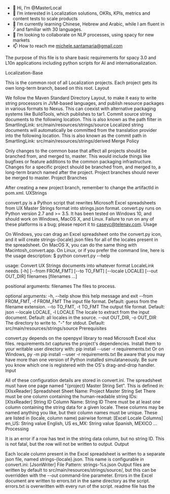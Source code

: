 - 👋 Hi, I’m @MasterLocal
- 👀 I’m interested in Localization solutions, OKRs, KPIs, metrics and content tests to scale products
- 🌱 I’m currently learning Chinese, Hebrew and Arabic, while I am fluent in 7 and familiar with 30 languages.
- 💞️ I’m looking to collaborate on NLP processes, using spacy for new markets
- 📫 How to reach me michele.santamaria@gmail.com

The purpose of this file is to share basic requirements for spacy 3.0 and L10n applications including python scripts for AI and internationalization.

Localization-Base

This is the common root of all Localization projects. Each project gets its own long-term branch, based on this root.
Layout

We follow the Maven Standard Directory Layout, to make it easy to write string processors in JVM-based languages, and publish resource packages in various formats to Nexus. This can coexist with alternative packaging systems like BuildTools, which publishes to tar1.
Commit source string documents to the following location. This is also known as the path filter in SmartlingLink:
src/main/resources/strings/source
Localized string documents will automatically be committed from the translation provider into the following location. This is also known as the commit path in SmartlingLink:
src/main/resources/strings/derived
Merge Policy

Only changes to the common base that affect all projects should be branched from, and merged to, master. This would include things like bugfixes or feature additions to the common packaging infrastructure.
Changes for a specific project should be branched from, and merged to, a long-term branch named after the project.
Project branches should never be merged to master.
Project Branches

After creating a new project branch, remember to change the artifactId in pom.xml.
UXStrings

convert.py is a Python script that rewrites Microsoft Excel spreadsheets from UX Master Strings format into strings.json format.
convert.py runs on Python version 2.7 and >= 3.5. It has been tested on Windows 10, and should work on Windows, MacOS X, and Linux. Failure to run on any of these platforms is a bug; please report it to caseyc@telenav.com.
Usage

On Windows, you can drag an Excel spreadsheet onto the convert.py icon, and it will create strings-{locale}.json files for all of the locales present in the spreadsheet.
On MacOS X, you can do the same thing with Macintosh_convert.app.
On Linux, or if you prefer the command line, here is the usage description:
$ python convert.py --help

usage: Convert UX Strings documents into whatever format LocaleLink needs.
       [-h] [--from FROM_FMT] [--to TO_FMT] [--locale LOCALE] [--out OUT_DIR]
       filenames [filenames ...]

positional arguments:
  filenames             The files to process.

optional arguments:
  -h, --help            show this help message and exit
  --from FROM_FMT, -f FROM_FMT
                        The input file format. Default: guess from the
                        filename extension.
  --to TO_FMT, -t TO_FMT
                        The output file format. Default: json
  --locale LOCALE, -l LOCALE
                        The locale to extract from the input document.
                        Default: all locales in the source.
  --out OUT_DIR, -o OUT_DIR
                        The directory to write to. "-" for stdout. Default:
                        src/main/resources/strings/source
Prerequisites

convert.py depends on the openpyxl library to read Microsoft Excel xlsx files. requirements.txt captures the project's dependencies. Install them to your writable user directory with:
pip install --user -r requirements.txt
Or on Windows,
py -m pip install --user -r requirements.txt
Be aware that you may have more than one version of Python installed simulataneously. Be sure you know which one is registered with the OS's drag-and-drop handler.
Input

All of these configuration details are stored in convert.ini.
The spreadsheet must have one page named "{project} Master String Set". This is defined in:
[XlsxReader]
Spreadsheet Sheet Name: Project Master String Set
There must be one column containing the human-readable string IDs:
[XlsxReader]
String ID Column Name: String ID
There must be at least one column containing the string data for a given locale. These columns may be named anything you like, but their column names must be unique. These are listed in (locale, column name) pairwise format:
[Excel Locale Columns]
en_US: String value English, US
es_MX: String value Spanish, MEXICO
...
Processing

It is an error if a row has text in the string data column, but no string ID. This is not fatal, but the row will not be written to output.
Output

Each locale column present in the Excel spreadsheet is written to a separate json file, named strings-{locale}.json. This name is configurable in convert.ini:
[JsonWriter]
File Pattern: strings-%s.json
Output files are written by default to src/main/resources/strings/source/, but this can be overridden with the --out command-line parameter.
Errors in the Excel document are written to errors.txt in the same directory as the script. errors.txt is overwritten with every run of the script.
readme file has the 
<!---
MasterLocal/MasterLocal is a ✨ special ✨ repository because its `README.md` (this file) appears on your GitHub profile.
You can click the Preview link to take a look at your changes.
--->
